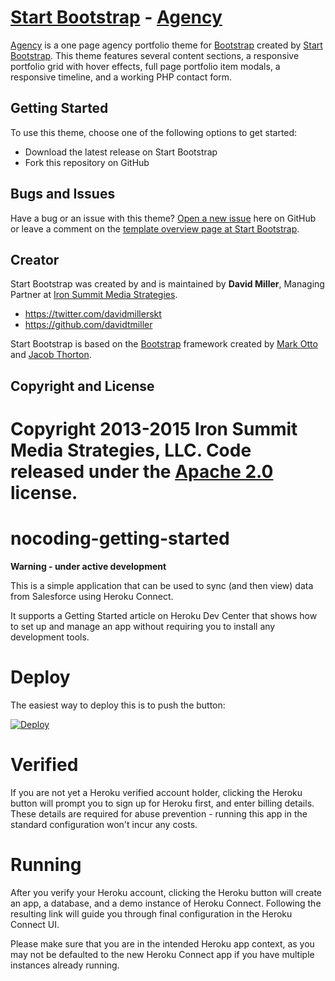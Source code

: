 # [Start Bootstrap](http://startbootstrap.com/) - [Agency](http://startbootstrap.com/template-overviews/agency/)

[Agency](http://startbootstrap.com/template-overviews/agency/) is a one page agency portfolio theme for [Bootstrap](http://getbootstrap.com/) created by [Start Bootstrap](http://startbootstrap.com/). This theme features several content sections, a responsive portfolio grid with hover effects, full page portfolio item modals, a responsive timeline, and a working PHP contact form.

## Getting Started

To use this theme, choose one of the following options to get started:
* Download the latest release on Start Bootstrap
* Fork this repository on GitHub

## Bugs and Issues

Have a bug or an issue with this theme? [Open a new issue](https://github.com/IronSummitMedia/startbootstrap-agency/issues) here on GitHub or leave a comment on the [template overview page at Start Bootstrap](http://startbootstrap.com/template-overviews/agency/).

## Creator

Start Bootstrap was created by and is maintained by **David Miller**, Managing Partner at [Iron Summit Media Strategies](http://www.ironsummitmedia.com/).

* https://twitter.com/davidmillerskt
* https://github.com/davidtmiller

Start Bootstrap is based on the [Bootstrap](http://getbootstrap.com/) framework created by [Mark Otto](https://twitter.com/mdo) and [Jacob Thorton](https://twitter.com/fat).

## Copyright and License

Copyright 2013-2015 Iron Summit Media Strategies, LLC. Code released under the [Apache 2.0](https://github.com/IronSummitMedia/startbootstrap-agency/blob/gh-pages/LICENSE) license.
=======
# nocoding-getting-started

**Warning - under active development**

This is a simple application that can be used to sync (and then view) data from Salesforce using Heroku Connect.

It supports a Getting Started article on Heroku Dev Center that shows how to set up and manage an app without requiring you to install any development tools.

# Deploy

The easiest way to deploy this is to push the button:

[![Deploy](https://www.herokucdn.com/deploy/button.png)](https://heroku.com/deploy)


# Verified

If you are not yet a Heroku verified account holder, clicking the Heroku button will prompt you to sign up for Heroku first, and enter billing details.  These details are required for abuse prevention - running this app in the standard configuration won't incur any costs.

# Running

After you verify your Heroku account, clicking the Heroku button will create an app, a database, and a demo instance of Heroku Connect.  Following the resulting link will guide you through final configuration in the Heroku Connect UI.

Please make sure that you are in the intended Heroku app context, as you may not be defaulted to the new Heroku Connect app if you have multiple instances already running.
